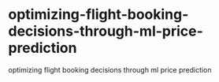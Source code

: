 # optimizing-flight-booking-decisions-through-ml-price-prediction
optimizing flight booking decisions through ml price prediction
